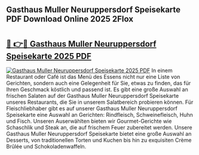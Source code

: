 ## Gasthaus Muller Neuruppersdorf Speisekarte PDF Download Online 2025 2FIox

# <h2><a href="http://gcb3q1.nevu.top/?p=Gasthaus+Muller+Neuruppersdorf+Speisekarte">🔗 👉🔴 Gasthaus Muller Neuruppersdorf Speisekarte 2025 PDF</a></h2>

[![Gasthaus Muller Neuruppersdorf Speisekarte 2025 PDF](https://i.imgur.com/dBaPXMq.png)](http://gcb3q1.nevu.top/?p=Gasthaus+Muller+Neuruppersdorf+Speisekarte)
In einem Restaurant oder Café ist das Menü des Essens nicht nur eine Liste von Gerichten, sondern auch eine Gelegenheit für Sie, etwas zu finden, das für Ihren Geschmack köstlich und passend ist. Es gibt eine große Auswahl an frischen Salaten auf der Gasthaus Muller Neuruppersdorf Speisekarte unseres Restaurants, die Sie in unserem Salatbereich probieren können. Für Fleischliebhaber gibt es auf unserer Gasthaus Muller Neuruppersdorf Speisekarte eine Auswahl an Gerichten: Rindfleisch, Schweinefleisch, Huhn und Fisch. Unseren Auserwählten bieten wir Gourmet-Gerichte wie Schaschlik und Steak an, die auf frischem Feuer zubereitet werden. Unsere Gasthaus Muller Neuruppersdorf Speisekarte bietet eine große Auswahl an Desserts, von traditionellen Torten und Kuchen bis hin zu exquisiten Crème Brûlée und Schokoladenwaffeln.
